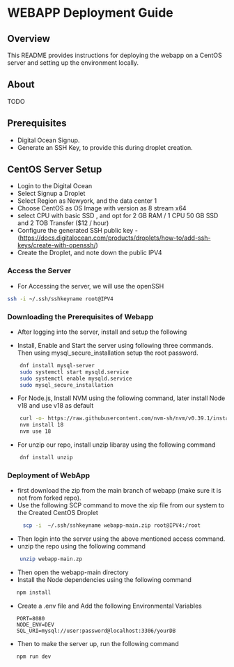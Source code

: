 # WEBAPP Deployment Guide

## Overview

This README provides instructions for deploying the webapp on a CentOS server and setting up the environment locally.

## About

TODO

## Prerequisites

- Digital Ocean Signup.
- Generate an SSH Key, to provide this during droplet creation.

## CentOS Server Setup
- Login to the Digital Ocean 
- Select Signup a Droplet
- Select Region as  Newyork, and the data center 1
- Choose CentOS as OS Image with version as 8 stream x64
- select CPU with basic SSD , and opt for 2 GB RAM / 1 CPU 50 GB SSD and 2 TOB Transfer ($12 / hour)
- Configure the generated SSH public key - (https://docs.digitalocean.com/products/droplets/how-to/add-ssh-keys/create-with-openssh/)
- Create the Droplet, and note down the public IPV4

### Access the Server
- For Accessing the server, we will use the openSSH

```bash
ssh -i ~/.ssh/sshkeyname root@IPV4
```

### Downloading the Prerequisites of Webapp
- After logging into the server, install and setup the following

- Install, Enable and Start the server using following three commands. Then using mysql_secure_installation setup the root password.

```bash
    dnf install mysql-server
    sudo systemctl start mysqld.service
    sudo systemctl enable mysqld.service
    sudo mysql_secure_installation
```

- For Node.js, Install NVM using the following command, later install Node v18 and use v18 as default

```bash
    curl -o- https://raw.githubusercontent.com/nvm-sh/nvm/v0.39.1/install.sh | bash
    nvm install 18
    nvm use 18
```

- For unzip our repo, install unzip libaray using the following command

```bash
    dnf install unzip
```


### Deployment of WebApp
 - first download the zip from the main branch of webapp (make sure it is not from forked repo).
 - Use the following SCP command to move the xip file from our system to the Created CentOS Droplet
```bash
     scp -i  ~/.ssh/sshkeyname webapp-main.zip root@IPV4:/root
```
- Then login into the server using the above mentioned access command.
- unzip the repo using the following command

```bash
    unzip webapp-main.zp
```
 - Then open the webapp-main directory
 - Install the Node dependencies using the following command

 ```bash
    npm install
 ```
 - Create a .env file and Add the following Environmental Variables

 ```env
    PORT=8080
    NODE_ENV=DEV
    SQL_URI=mysql://user:password@localhost:3306/yourDB
 ```

 - Then to make the server up, run the following command

 ```bash
    npm run dev
 ```
